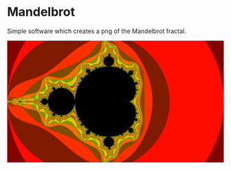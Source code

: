 # Mandelbrot
Simple software which creates a png of the Mandelbrot fractal.

![Alt text](Mandelbrot/mandelbrot.png)
